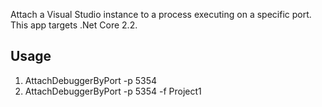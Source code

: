 Attach a Visual Studio instance to a process executing on a specific port.
This app targets .Net Core 2.2.

## Usage 
1. AttachDebuggerByPort -p 5354
2. AttachDebuggerByPort -p 5354 -f Project1

